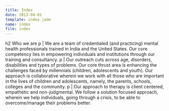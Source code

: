 ```yaml
---
title: Index
date: 2013-04-01
template: index.jade
name: index
file: index
---
```



h2 Who we are
    p
      | We are  a team of credentialed (and practicing) mental health professionals trained in India and the United States. Our core competency lies in empowering individuals and institutions through our training and consultancy.
    p
      | Our outreach cuts across age, disorders, disabilities and types of problems. Our core thrust area is enhancing the challenges faced by millennials (children, adolescents and youth). Our approach is collaborative wherein we work with all those who are important in the lives of children and adolescents, namely, the parents, schools, colleges and the community.
    p
      | Our approach to therapy is client centered, empathetic and non-judgmental. We follow a solution focused approach, wherein we help individuals, going through a crisis, to be able to overcome/manage their problems better.
